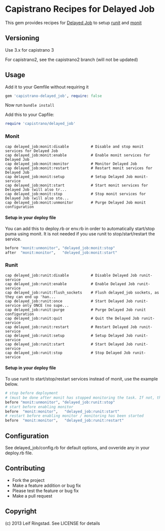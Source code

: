 # Capistrano Recipes for Delayed Job

This gem provides recipes for [Delayed Job](https://github.com/collectiveidea/delayed_job) to setup [runit](smarden.org/runit/) and [monit](http://mmonit.com/monit)

## Versioning

Use 3.x for capistrano 3

For capistrano2, see the capistrano2 branch (will not be updated)

## Usage

Add it to your Gemfile without requiring it

```ruby
gem 'capistrano-delayed_job', require: false
```

Now run ```bundle install```

Add this to your Capfile:

```ruby
require 'capistrano/delayed_job'
```

### Monit

```
cap delayed_job:monit:disable          # Disable and stop monit services for Delayed Job
cap delayed_job:monit:enable           # Enable monit services for Delayed Job
cap delayed_job:monit:monitor          # Monitor Delayed Job
cap delayed_job:monit:restart          # Restart monit services for Delayed Job
cap delayed_job:monit:setup            # Setup Delayed Job monit-service
cap delayed_job:monit:start            # Start monit services for Delayed Job (will also tr...
cap delayed_job:monit:stop             # Stop monit services for Delayed Job (will also sto...
cap delayed_job:monit:unmonitor        # Purge Delayed Job monit configuration
```

#### Setup in your deploy file

You can add this to deploy.rb or env.rb in order to automatically start/stop puma using monit. It is not needed if you use runit to stop/start/restart the service.

```ruby
before "monit:unmonitor", "delayed_job:monit:stop"
after  "monit:monitor",   "delayed_job:monit:start"
```

### Runit

```
cap delayed_job:runit:disable          # Disable Delayed Job runit-service
cap delayed_job:runit:enable           # Enable Delayed Job runit-service
cap delayed_job:runit:flush_sockets    # Flush delayed_job sockets, as they can end up 'han...
cap delayed_job:runit:once             # Start Delayed Job runit-service only ONCE (no supe...
cap delayed_job:runit:purge            # Purge Delayed Job runit configuration
cap delayed_job:runit:quit             # Quit the Delayed Job runit-service
cap delayed_job:runit:restart          # Restart Delayed Job runit-service
cap delayed_job:runit:setup            # Setup Delayed Job runit-service
cap delayed_job:runit:start            # Start Delayed Job runit-service
cap delayed_job:runit:stop             # Stop Delayed Job runit-service
```

#### Setup in your deploy file

To use runit to start/stop/restart services instead of monit, use the example below.

```ruby
# stop before deployment
# (must be done after monit has stopped monitoring the task. If not, the service will be restarted by monit)
before "monit:unmonitor", "delayed_job:runit:stop"
# start before enabling monitor
before  "monit:monitor",   "delayed_job:runit:start"
# restart before enabling monitor / monitoring has been started
before  "monit:monitor",   "delayed_job:runit:restart"
```

## Configuration

See delayed_job/config.rb for default options, and ovveride any in your deploy.rb file.

## Contributing

* Fork the project
* Make a feature addition or bug fix
* Please test the feature or bug fix
* Make a pull request

## Copyright

(c) 2013 Leif Ringstad. See LICENSE for details

